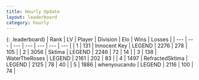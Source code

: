 ```yaml
---
title: Hourly Update
layout: leaderboard
category: hourly
---
```


{: .leaderboard}
| Rank | LV | Player | Division | Elo | Wins | Losses |
| --- | --- | --- | --- | --- | --- | --- |
| <span data-change="0">1</span> | 131 | <span title="ID: 773025">Innocent Key</span> | LEGEND | <span data-change="3">2276</span> | <span data-change="6">278</span> | <span data-change="1">105</span> |
| <span data-change="0">2</span> | 3056 | <span title="ID: 353063">Sktima</span> | LEGEND | <span data-change="0">2246</span> | <span data-change="0">72</span> | <span data-change="0">14</span> |
| <span data-change="0">3</span> | 138 | <span title="ID: 773086">WaterTheRoses</span> | LEGEND | <span data-change="0">2161</span> | <span data-change="0">202</span> | <span data-change="0">83</span> |
| <span data-change="0">4</span> | 1497 | <span title="ID: 402846">RefractedSktima</span> | LEGEND | <span data-change="0">2125</span> | <span data-change="0">78</span> | <span data-change="0">40</span> |
| <span data-change="0">5</span> | 1886 | <span title="ID: 421069">whenyoucando</span> | LEGEND | <span data-change="0">2116</span> | <span data-change="0">100</span> | <span data-change="0">74</span> |
